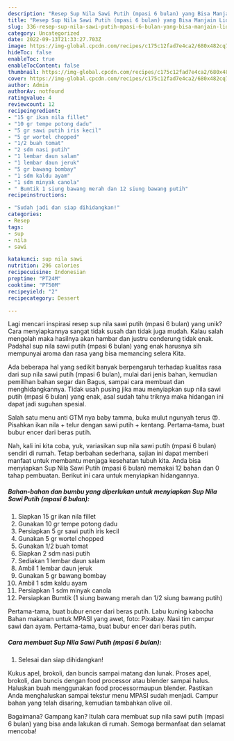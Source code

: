 ```yaml
---
description: "Resep Sup Nila Sawi Putih (mpasi 6 bulan) yang Bisa Manjain Lidah"
title: "Resep Sup Nila Sawi Putih (mpasi 6 bulan) yang Bisa Manjain Lidah"
slug: 336-resep-sup-nila-sawi-putih-mpasi-6-bulan-yang-bisa-manjain-lidah
category: Uncategorized
date: 2022-09-13T21:33:27.703Z
image: https://img-global.cpcdn.com/recipes/c175c12fad7e4ca2/680x482cq70/sup-nila-sawi-putih-mpasi-6-bulan-foto-resep-utama.jpg
hideToc: false
enableToc: true
enableTocContent: false
thumbnail: https://img-global.cpcdn.com/recipes/c175c12fad7e4ca2/680x482cq70/sup-nila-sawi-putih-mpasi-6-bulan-foto-resep-utama.jpg
cover: https://img-global.cpcdn.com/recipes/c175c12fad7e4ca2/680x482cq70/sup-nila-sawi-putih-mpasi-6-bulan-foto-resep-utama.jpg
author: Admin
authorAv: notfound
ratingvalue: 4
reviewcount: 12
recipeingredient:
- "15 gr ikan nila fillet"
- "10 gr tempe potong dadu"
- "5 gr sawi putih iris kecil"
- "5 gr wortel chopped"
- "1/2 buah tomat"
- "2 sdm nasi putih"
- "1 lembar daun salam"
- "1 lembar daun jeruk"
- "5 gr bawang bombay"
- "1 sdm kaldu ayam"
- "1 sdm minyak canola"
- " Bumtik 1 siung bawang merah dan 12 siung bawang putih"
recipeinstructions:

- "Sudah jadi dan siap dihidangkan!"
categories:
- Resep
tags:
- sup
- nila
- sawi

katakunci: sup nila sawi 
nutrition: 296 calories
recipecuisine: Indonesian
preptime: "PT24M"
cooktime: "PT50M"
recipeyield: "2"
recipecategory: Dessert

---
```





Lagi mencari inspirasi resep sup nila sawi putih (mpasi 6 bulan) yang unik? Cara menyiapkannya sangat tidak susah dan tidak juga mudah. Kalau salah mengolah maka hasilnya akan hambar dan justru cenderung tidak enak. Padahal sup nila sawi putih (mpasi 6 bulan) yang enak harusnya sih mempunyai aroma dan rasa yang bisa memancing selera Kita.





Ada beberapa hal yang sedikit banyak berpengaruh terhadap kualitas rasa dari sup nila sawi putih (mpasi 6 bulan), mulai dari jenis bahan, kemudian pemilihan bahan segar dan Bagus, sampai cara membuat dan menghidangkannya. Tidak usah pusing jika mau menyiapkan sup nila sawi putih (mpasi 6 bulan) yang enak,      asal sudah tahu triknya maka hidangan ini dapat jadi suguhan spesial.














Salah satu menu anti GTM nya baby tamma, buka mulut ngunyah terus 😍. Pisahkan ikan nila + telur dengan sawi putih + kentang. Pertama-tama, buat bubur encer dari beras putih.






Nah, kali ini kita coba, yuk, variasikan sup nila sawi putih (mpasi 6 bulan) sendiri di rumah. Tetap berbahan sederhana, sajian ini dapat memberi manfaat untuk membantu menjaga kesehatan tubuh kita. Anda bisa menyiapkan Sup Nila Sawi Putih (mpasi 6 bulan) memakai 12 bahan dan 0 tahap pembuatan. Berikut ini cara untuk menyiapkan hidangannya.

<!--inarticleads1-->

##### Bahan-bahan dan bumbu yang diperlukan untuk menyiapkan Sup Nila Sawi Putih (mpasi 6 bulan):

1. Siapkan 15 gr ikan nila fillet
1. Gunakan 10 gr tempe potong dadu
1. Persiapkan 5 gr sawi putih iris kecil
1. Gunakan 5 gr wortel chopped
1. Gunakan 1/2 buah tomat
1. Siapkan 2 sdm nasi putih
1. Sediakan 1 lembar daun salam
1. Ambil 1 lembar daun jeruk
1. Gunakan 5 gr bawang bombay
1. Ambil 1 sdm kaldu ayam
1. Persiapkan 1 sdm minyak canola
1. Persiapkan  Bumtik (1 siung bawang merah dan 1/2 siung bawang putih)


Pertama-tama, buat bubur encer dari beras putih. Labu kuning kabocha Bahan makanan untuk MPASI yang awet, foto: Pixabay. Nasi tim campur sawi dan ayam. Pertama-tama, buat bubur encer dari beras putih. 

<!--inarticleads2-->

##### Cara membuat Sup Nila Sawi Putih (mpasi 6 bulan):


1. Selesai dan siap dihidangkan!

Kukus apel, brokoli, dan buncis sampai matang dan lunak. Proses apel, brokoli, dan buncis dengan food processor atau blender sampai halus. Haluskan buah menggunakan food processormaupun blender. Pastikan Anda menghaluskan sampai tekstur menu MPASI sudah menjadi. Campur bahan yang telah disaring, kemudian tambahkan olive oil. 

Bagaimana? Gampang kan? Itulah cara membuat sup nila sawi putih (mpasi 6 bulan) yang bisa anda lakukan di rumah. Semoga bermanfaat dan selamat mencoba!
